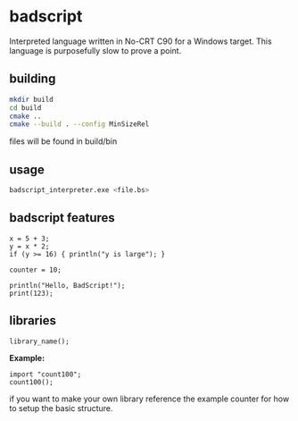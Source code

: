# badscript
Interpreted language written in No-CRT C90 for a Windows target. This language is purposefully slow to prove a point.

## building
   ```bash
   mkdir build
   cd build
   cmake ..
   cmake --build . --config MinSizeRel
   ```
files will be found in build/bin

## usage
```bash
badscript_interpreter.exe <file.bs>
```

## badscript features

  ```plaintext
  x = 5 + 3;
  y = x * 2;
  if (y >= 16) { println("y is large"); }
  ```

```plaintext
counter = 10;
```

  ```plaintext
  println("Hello, BadScript!");
  print(123);
  ```

## libraries
  
  ```plaintext
  library_name();
  ```
  
  **Example:**
  
  ```plaintext
  import "count100";
  count100();
  ```

  if you want to make your own library reference the example counter for how to setup the basic structure.
